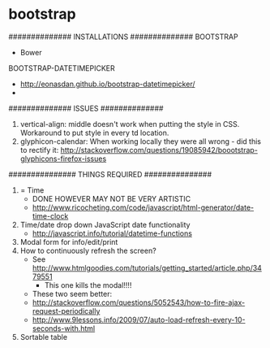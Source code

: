 # bootstrap

##############
INSTALLATIONS
##############
BOOTSTRAP
- Bower


BOOTSTRAP-DATETIMEPICKER
- http://eonasdan.github.io/bootstrap-datetimepicker/
- 

##############
ISSUES
##############
1. vertical-align: middle doesn't work when putting the style in CSS. Workaround to put style in every td location.
2. glyphicon-calendar: When working locally they were all wrong - did this to rectify it:
	http://stackoverflow.com/questions/19085942/boootstrap-glyphicons-firefox-issues

###############
THINGS REQUIRED
###############
1. = Time 
	- DONE HOWEVER MAY NOT BE VERY ARTISTIC
	- http://www.ricocheting.com/code/javascript/html-generator/date-time-clock
2. Time/date drop down
	JavaScript date functionality
	- http://javascript.info/tutorial/datetime-functions
3. Modal form for info/edit/print
4. How to continuously refresh the screen?
	- See http://www.htmlgoodies.com/tutorials/getting_started/article.php/3479551
		- This one kills the modal!!!!
	- These two seem better:
	- http://stackoverflow.com/questions/5052543/how-to-fire-ajax-request-periodically
	- http://www.9lessons.info/2009/07/auto-load-refresh-every-10-seconds-with.html
5. Sortable table
